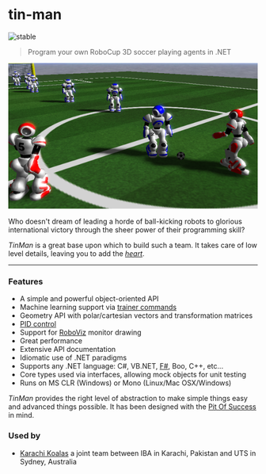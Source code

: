 # tin-man

![stable](http://badges.github.io/stability-badges/dist/stable.svg)

> Program your own RoboCup 3D soccer playing agents in .NET

![RoboViz Screenshot](https://raw.githubusercontent.com/drewnoakes/tin-man/master/Documentation/game-screenshot.png)

Who doesn't dream of leading a horde of ball-kicking robots to glorious international victory through the sheer power of their programming skill?

_TinMan_ is a great base upon which to build such a team.  It takes care of low level details, leaving you to add the [_heart_](http://www.youtube.com/watch?v=4SsykCXL6_4).

------

### Features

* A simple and powerful object-oriented API
* Machine learning support via [trainer commands](/drewnoakes/tin-man/wiki/Wizard)
* Geometry API with polar/cartesian vectors and transformation matrices
* [PID control](/drewnoakes/tin-man/wiki/PidHingeController)
* Support for [RoboViz](/drewnoakes/tin-man/wiki/RoboViz) monitor drawing
* Great performance
* Extensive API documentation
* Idiomatic use of .NET paradigms
* Supports any .NET language: C#, VB.NET, [F#](/drewnoakes/tin-man/wiki/FSharp), Boo, C++, etc...
* Core types used via interfaces, allowing mock objects for unit testing
* Runs on MS CLR (Windows) or Mono (Linux/Mac OSX/Windows)

_TinMan_ provides the right level of abstraction to make simple things easy and advanced things possible.  It has been designed with the [Pit Of Success](http://blogs.msdn.com/b/brada/archive/2003/10/02/50420.aspx) in mind.

### Used by

* [Karachi Koalas](http://karachikoalas.org) a joint team between IBA in Karachi, Pakistan and UTS in Sydney, Australia
